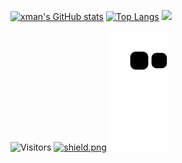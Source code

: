 [![xman's GitHub stats](https://github-readme-stats.vercel.app/api?username=xman213&theme=dark)](https://lead-tool.win)
[![Top Langs](https://github-readme-stats.vercel.app/api/top-langs/?username=xman213&theme=dark)](https://lead-tool.win) 
<a href="https://dcs.gg/lead" target="_blank"> <img src="https://discord.c99.nl/widget/theme-4/701239529029238794.png"/></a>

<img src="https://komarev.com/ghpvc/?username=xman213&label=Profile%20Views&color=008042&style=flat&label=Visitors" alt="Visitors"></a>
<a href="https://dsc.gg/lead" target="_blank"> <img src="https://discordapp.com/api/guilds/952003306220306462/widget.png?style=shield" alt="shield.png"></a>
<a href="https://lead-tool.win" target="_blank"><img src="https://github.com/rafaballerini/rafaballerini/blob/output/github-contribution-grid-snake.svg" alt="sneke"></a>
